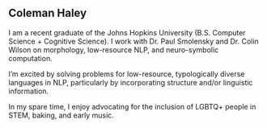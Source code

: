 ## Coleman Haley

I am a recent graduate of the Johns Hopkins University (B.S. Computer Science + Cognitive Science). I work with Dr. Paul Smolensky and Dr. Colin Wilson on morphology, low-resource NLP, and neuro-symbolic computation.

<!-- Currently, I am working as a contractor at Microsoft Research, where I am developing machine translation models for morphologically rich languages. -->

I’m excited by solving problems for low-resource, typologically diverse languages in NLP, particularly by incorporating structure and/or linguistic information.

In my spare time, I enjoy advocating for the inclusion of LGBTQ+ people in STEM, baking, and early music.
